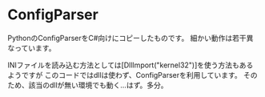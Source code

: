 ConfigParser
============

PythonのConfigParserをC#向けにコピーしたものです。
細かい動作は若干異なっています。

INIファイルを読み込む方法としては[DllImport("kernel32")]を使う方法もあるようですが
このコードではdllは使わず、ConfigParserを利用しています。
そのため、該当のdllが無い環境でも動く…はず。多分。
